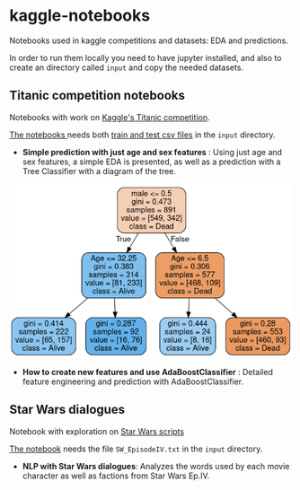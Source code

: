 # kaggle-notebooks

Notebooks used in kaggle competitions and datasets: EDA and predictions.

In order to run them locally you need to have jupyter installed, and also to
create an directory called `input` and copy the needed datasets.

## Titanic competition notebooks

Notebooks with work on [Kaggle's Titanic competition](https://www.kaggle.com/c/titanic).

[The notebooks ](https://github.com/liopic/kaggle-notebooks/tree/master/titanic)
needs both [train and test csv files](https://www.kaggle.com/c/titanic/data) in
the `input` directory.

- **Simple prediction with just age and sex features** : Using just age and
sex features, a simple EDA is presented, as well as a prediction with a Tree
Classifier with a diagram of the tree.

![Tree Classifier diagram](media/titanic-tree.png)

- **How to create new features and use AdaBoostClassifier** : Detailed feature
engineering and prediction with AdaBoostClassifier.

## Star Wars dialogues

Notebook with exploration on [Star Wars scripts](https://www.kaggle.com/datasets/xvivancos/star-wars-movie-scripts)

[The notebook](https://github.com/liopic/kaggle-notebooks/tree/master/star-wars)
needs the file `SW_EpisodeIV.txt` in the `input` directory.


- **NLP with Star Wars dialogues**: Analyzes the words used by each movie
character as well as factions from Star Wars Ep.IV.
